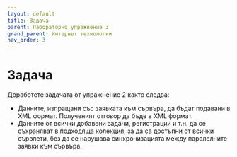```yaml
---
layout: default
title: Задача
parent: Лабораторно упражнение 3
grand_parent: Интернет технологии
nav_order: 3
---
```

# Задача

Доработете задачата от упражнение 2 както следва:

* Данните, изпращани със заявката към сървъра, да бъдат подавани в XML формат. Полученият отговор да бъде в XML формат.
* Данните от всички добавени задачи, регистрации и т.н. да се съхраняват в подходяща колекция, за да са достъпни от всички сървлети, без да се нарушава синхронизацията между паралелните заявки към сървъра.
